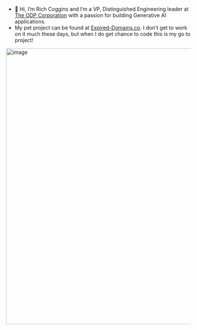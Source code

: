 - 👋 Hi, I’m Rich Coggins and I’m a VP, Distinguished Engineering leader at [The ODP Corporation](https://www.theodpcorp.com) with a passion for building Generative AI applications.
- My pet project can be found at [Expired-Domains.co](https://www.expired-domains.co).  I don't get to work on it much these days, but when I do get chance to code this is my go to project!
<!--
- 🌱 I’m currently learning ...
- 📫 How to reach me ...
--->
<!---
coggsfl/coggsfl is a ✨ special ✨ repository because its `README.md` (this file) appears on your GitHub profile.
You can click the Preview link to take a look at your changes.
--->

<img width="753" alt="image" src="https://github.com/user-attachments/assets/05778608-687f-4acf-92c5-1a86fd0e3078" />

